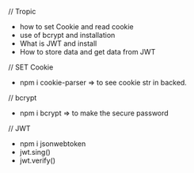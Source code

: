 // Tropic

- how to set Cookie and read cookie
- use of bcrypt and installation
- What is JWT and install
- How to store data and get data from JWT

// SET Cookie

- npm i cookie-parser => to see cookie str in backed.

// bcrypt

- npm i bcrypt => to make the secure password

// JWT

- npm i jsonwebtoken
- jwt.sing()
- jwt.verify()
